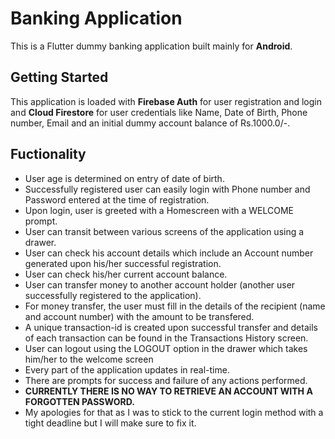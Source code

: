 # Banking Application

This is a Flutter dummy banking application built mainly for __Android__. 

## Getting Started

This application is loaded with __Firebase Auth__ for user registration and login 
and __Cloud Firestore__ for user credentials like Name, Date of Birth, Phone number,
Email and an initial dummy account balance of Rs.1000.0/-.

## Fuctionality

* User age is determined on entry of date of birth.
* Successfully registered user can easily login with Phone number and Password entered 
at the time of registration.
* Upon login, user is greeted with a Homescreen with a WELCOME prompt.
* User can transit between various screens of the application using a drawer.
* User can check his account details which include an Account number generated upon
his/her successful registration.
* User can check his/her current account balance.
* User can transfer money to another account holder (another user successfully registered
to the application).
* For money transfer, the user must fill in the details of the recipient (name and account
number) with the amount to be transfered.
* A unique transaction-id is created upon successful transfer and details of each
transaction can be found in the Transactions History screen.
* User can logout using the LOGOUT option in the drawer which takes him/her to the
welcome screen
* Every part of the application updates in real-time.
* There are prompts for success and failure of any actions performed.
* __CURRENTLY THERE IS NO WAY TO RETRIEVE AN ACCOUNT WITH A FORGOTTEN PASSWORD.__
* My apologies for that as I was to stick to the current login method with a tight
deadline but I will make sure to fix it.

